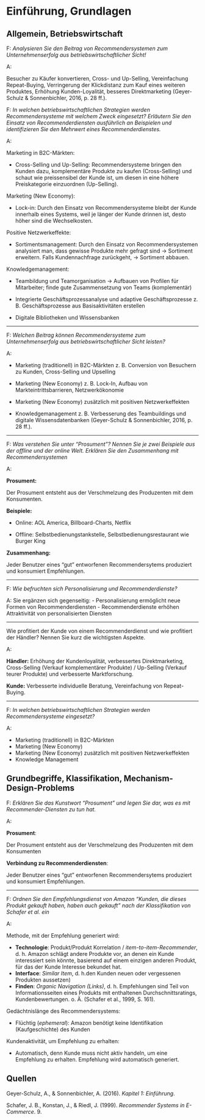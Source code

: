 Einführung, Grundlagen
======================

Allgemein, Betriebswirtschaft
-----------------------------

F: *Analysieren Sie den Beitrag von Recommendersystemen zum
Unternehmenserfolg aus betriebswirtschaftlicher Sicht!*

A:

Besucher zu Käufer konvertieren, Cross- und Up-Selling, Vereinfachung
Repeat-Buying, Verringerung der Klickdistanz zum Kauf eines weiteren
Produktes, Erhöhung Kunden-Loyalität, besseres Direktmarketing
(Geyer-Schulz & Sonnenbichler, 2016, p. 28 ff.).

F: *In welchen betriebswirtschaftlichen Strategien werden
Recommendersysteme mit welchem Zweck eingesetzt? Erläutern Sie den
Einsatz von Recommenderdiensten ausführlich an Beispielen und
identifizieren Sie den Mehrwert eines Recommenderdienstes.*

A:

Marketing in B2C-Märkten:

-   Cross-Selling und Up-Selling: Recommendersysteme bringen den Kunden
    dazu, komplementäre Produkte zu kaufen (Cross-Selling) und schaut
    wie preissensibel der Kunde ist, um diesen in eine höhere
    Preiskategorie einzuordnen (Up-Selling).

Marketing (New Economy):

-   Lock-in: Durch den Einsatz von Recommendersysteme bleibt der Kunde
    innerhalb eines Systems, weil je länger der Kunde drinnen ist, desto
    höher sind die Wechselkosten.

Positive Netzwerkeffekte:

-   Sortimentsmanagement: Durch den Einsatz von Recommendersystemen
    analysiert man, dass gewisse Produkte mehr gefragt sind → Sortiment
    erweitern. Falls Kundennachfrage zurückgeht, → Sortiment abbauen.

Knowledgemanagement:

-   Teambildung und Teamorganisation → Aufbauen von Profilen für
    Mitarbeiter; finde gute Zusammensetzung von Teams (komplementär)

-   Integrierte Geschäftsprozessanalyse und adaptive
    Geschäftsprozesse z. B. Geschäftsprozesse aus Basisaktivitäten
    erstellen
-   Digitale Bibliotheken und Wissensbanken

------------------------------------------------------------------------

F: *Welchen Beitrag können Recommendersysteme zum Unternehmenserfolg aus
betriebswirtschaftlicher Sicht leisten?*

A:

-   Marketing (traditionell) in B2C-Märkten z. B. Conversion von
    Besuchern zu Kunden, Cross-Selling und Upselling

-   Marketing (New Economy) z. B. Lock-In, Aufbau von
    Markteintrittsbarrieren, Netzwerkökonomie

-   Marketing (New Economy) zusätzlich mit positiven Netzwerkeffekten

-   Knowledgemanagement z. B. Verbesserung des Teambuildings und
    digitale Wissensdatenbanken (Geyer-Schulz & Sonnenbichler, 2016, p.
    28 ff.).

------------------------------------------------------------------------

F: *Was verstehen Sie unter “Prosument”? Nennen Sie je zwei Beispiele
aus der offline und der online Welt. Erklären Sie den Zusammenhang mit
Recommendersystemen*

A:

**Prosument:**

Der Prosument entsteht aus der Verschmelzung des Produzenten mit dem
Konsumenten.

**Beispiele:**

-   Online: AOL America, Billboard-Charts, Netflix

-   Offline: Selbstbedienungstankstelle, Selbstbedienungsrestaurant wie
    Burger King

**Zusammenhang:**

Jeder Benutzer eines “gut” entworfenen Recommendersytems produziert und
konsumiert Empfehlungen.

------------------------------------------------------------------------

F: *Wie befruchten sich Personalisierung und Recommenderdienste?*

A: Sie ergänzen sich gegenseitig: - Personalisierung ermöglicht neue
Formen von Recommenderdiensten - Recommenderdienste erhöhen
Attraktivität von personalisierten Diensten

------------------------------------------------------------------------

Wie profitiert der Kunde von einem Recommenderdienst und wie profitiert
der Händler? Nennen Sie kurz die wichtigsten Aspekte.

A:

**Händler:** Erhöhung der Kundenloyalität, verbessertes Direktmarketing,
Cross-Selling (Verkauf komplementärer Produkte) / Up-Selling (Verkauf
teurer Produkte) und verbesserte Marktforschung.

**Kunde:** Verbesserte individuelle Beratung, Vereinfachung von
Repeat-Buying.

------------------------------------------------------------------------

F: *In welchen betriebswirtschaftlichen Strategien werden
Recommendersysteme eingesetzt?*

A:

-   Marketing (traditionell) in B2C-Märkten
-   Marketing (New Economy)
-   Marketing (New Economy) zusätzlich mit positiven Netzwerkeffekten
-   Knowledge Management

Grundbegriffe, Klassifikation, Mechanism-Design-Problems
--------------------------------------------------------

F: *Erklären Sie das Kunstwort “Prosument” und legen Sie dar, was es mit
Recommender-Diensten zu tun hat.*

A:

**Prosument**:

Der Prosument entsteht aus der Verschmelzung des Produzenten mit dem
Konsumenten

**Verbindung zu Recommenderdiensten**:

Jeder Benutzer eines “gut” entworfenen Recommendersytems produziert und
konsumiert Empfehlungen.

------------------------------------------------------------------------

F: *Ordnen Sie den Empfehlungsdienst von Amazon “Kunden, die dieses
Produkt gekauft haben, haben auch gekauft” nach der Klassifikation von
Schafer et al. ein*

A:

Methode, mit der Empfehlung generiert wird:

-   **Technologie**: Produkt/Produkt Korrelation /
    *item-to-item-Recommender*, d. h. Amazon schlägt andere Produkte
    vor, an denen ein Kunde interessiert sein könnte, basierend auf
    einem einzigen anderen Produkt, für das der Kunde Interesse bekundet
    hat.
-   **Interface**: *Similar Item*, d. h.den Kunden neuen oder
    vergessenen Produkten aussetzen)
-   **Finden**: *Organic Navigation (Links)*, d. h. Empfehlungen sind
    Teil von Informationsseiten eines Produkts mit enthaltenen
    Durchschnittsratings, Kundenbewertungen. o. Ä. (Schafer et al.,
    1999, S. 161).

Gedächtnislänge des Recommendersystems:

-   Flüchtig (*ephemeral*): Amazon benötigt keine Identifikation
    (Kaufgeschichte) des Kunden

Kundenaktivität, um Empfehlung zu erhalten:

-   Automatisch, denn Kunde muss nicht aktiv handeln, um eine Empfehlung
    zu erhalten. Empfehlung wird automatisch generiert.

Quellen
-------

Geyer-Schulz, A., & Sonnenbichler, A. (2016). *Kapitel 1: Einführung*.

Schafer, J. B., Konstan, J., & Riedl, J. (1999). *Recommender Systems in
E-Commerce*. 9.
